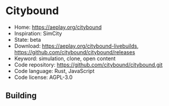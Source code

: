 # Citybound

- Home: https://aeplay.org/citybound
- Inspiration: SimCity
- State: beta
- Download: https://aeplay.org/citybound-livebuilds, https://github.com/citybound/citybound/releases
- Keyword: simulation, clone, open content
- Code repository: https://github.com/citybound/citybound.git
- Code language: Rust, JavaScript
- Code license: AGPL-3.0

## Building
